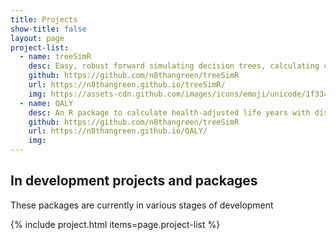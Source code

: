 ```yaml
---
title: Projects
show-title: false
layout: page
project-list:
  - name: treeSimR
    desc: Easy, robust forward simulating decision trees, calculating cost-effectiveness and PSA.
    github: https://github.com/n8thangreen/treeSimR
    url: https://n8thangreen.github.io/treeSimR/
    img: https://assets-cdn.github.com/images/icons/emoji/unicode/1f334.png
  - name: QALY
    desc: An R package to calculate health-adjusted life years with discounting and inflated costs.
    github: https://github.com/n8thangreen/treeSimR
    url: https://n8thangreen.github.io/QALY/
    img: 
---
```


## In development projects and packages
These packages are currently in various stages of development

{% include project.html items=page.project-list %}

